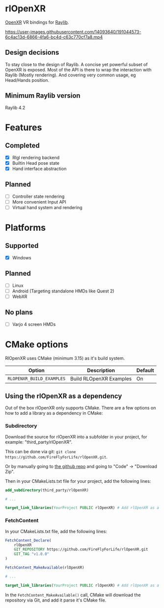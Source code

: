 # rlOpenXR
[OpenXR](https://www.khronos.org/openxr/) VR bindings for [Raylib](https://www.raylib.com/).


https://user-images.githubusercontent.com/14093640/191044573-6c4ac13d-6866-4fa6-bc4d-c63c770cf7a8.mp4



## Design decisions
To stay close to the design of Raylib. A concise yet powerful subset of OpenXR is exposed.
Most of the API is there to wrap the interaction with Raylib (Mostly rendering). And covering very common usage, eg Head/Hands position.

## Minimum Raylib version
Raylib 4.2

# Features
## Completed
 - [x] Rlgl rendering backend
 - [x] Builtin Head pose state
 - [x] Hand interface abstraction

## Planned
 - [ ] Controller state rendering
 - [ ] More convenient Input API
 - [ ] Virtual hand system and rendering

# Platforms
## Supported
 - [x] Windows

## Planned
 - [ ] Linux
 - [ ] Android (Targeting standalone HMDs like Quest 2)
 - [ ] WebXR
 
 ## No plans
 - [ ] Varjo 4 screen HMDs
 
# CMake options
RlOpenXR uses CMake (minimum 3.15) as it's build system. 

| Option | Description | Default |
| ---    | ---         | ---     |
| `RLOPENXR_BUILD_EXAMPLES` | Build RLOpenXR Examples | On |

## Using the rlOpenXR as a dependency
Out of the box rlOpenXR only supports CMake. There are a few options on how to add a library as a dependency in CMake:

### Subdirectory
Download the source for rlOpenXR into a subfolder in your project, for example: "third_party/rlOpenXR". 

This can be done via git: `git clone https://github.com/FireFlyForLife/rlOpenXR.git`. 

Or by manually going to [the github repo](https://github.com/FireFlyForLife/rlOpenXR) and going to "Code" -> "Download Zip".

Then in your CMakeLists.txt file for your project, add the following lines: 
```cmake
add_subdirectory(third_party/rlOpenXR)

# ...

target_link_libraries(YourProject PUBLIC rlOpenXR) # Add rlOpenXR as a dependency to your project
```

### FetchContent
In your CMakeLists.txt file, add the following lines: 
```cmake
FetchContent_Declare(
	rlOpenXR
	GIT_REPOSITORY https://github.com/FireFlyForLife/rlOpenXR.git
	GIT_TAG "v1.0.0"
)

FetchContent_MakeAvailable(rlOpenXR)

# ...

target_link_libraries(YourProject PUBLIC rlOpenXR) # Add rlOpenXR as a dependency to your project
```
In the `FetchContent_MakeAvailable()` call, CMake will download the repository via Git, and add it parse it's CMake file.

